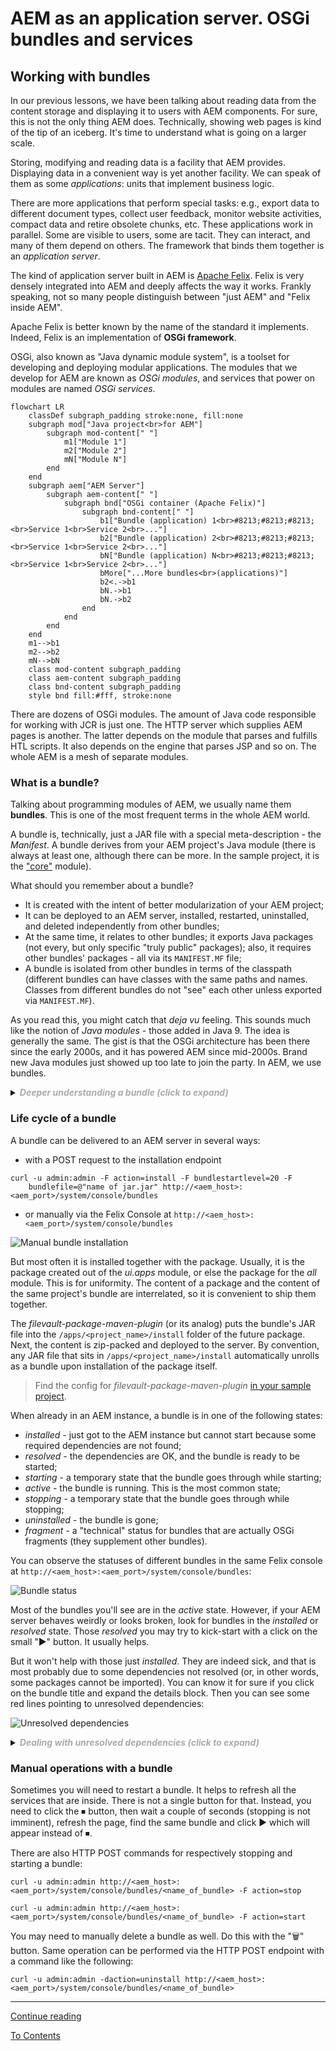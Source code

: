# AEM as an application server. OSGi bundles and services

## Working with bundles

In our previous lessons, we have been talking about reading data from the content storage and displaying it to users with AEM components. For sure, this is not the only thing AEM does. Technically, showing web pages is kind of the tip of an iceberg. It's time to understand what is going on a larger scale.

Storing, modifying and reading data is a facility that AEM provides. Displaying data in a convenient way is yet another facility. We can speak of them as some _applications_: units that implement business logic. 

There are more applications that perform special tasks: e.g., export data to different document types, collect user feedback, monitor website activities, compact data and retire obsolete chunks, etc. These applications work in parallel. Some are visible to users, some are tacit. They can interact, and many of them depend on others. The framework that binds them together is an _application server_.

The kind of application server built in AEM is [Apache Felix](https://felix.apache.org/documentation/index.html). Felix is very densely integrated into AEM and deeply affects the way it works. Frankly speaking, not so many people distinguish between "just AEM" and "Felix inside AEM".

Apache Felix is better known by the name of the standard it implements. Indeed, Felix is an implementation of **OSGi framework**. 

OSGi, also known as "Java dynamic module system", is a toolset for developing and deploying modular applications. The modules that we develop for AEM are known as _OSGi modules_, and services that power on modules are named _OSGi services_.

```mermaid
flowchart LR
    classDef subgraph_padding stroke:none, fill:none
    subgraph mod["Java project<br>for AEM"]
        subgraph mod-content[" "]
            m1["Module 1"]
            m2["Module 2"]
            mN["Module N"]
        end
    end
    subgraph aem["AEM Server"]
        subgraph aem-content[" "]
            subgraph bnd["OSGi container (Apache Felix)"]
                subgraph bnd-content[" "]
                    b1["Bundle (application) 1<br>#8213;#8213;#8213;<br>Service 1<br>Service 2<br>..."]
                    b2["Bundle (application) 2<br>#8213;#8213;#8213;<br>Service 1<br>Service 2<br>..."]
                    bN["Bundle (application) N<br>#8213;#8213;#8213;<br>Service 1<br>Service 2<br>..."]
                    bMore["...More bundles<br>(applications)"]
                    b2<.->b1
                    bN.->b1
                    bN.->b2
                end
            end
        end
    end
    m1-->b1
    m2-->b2
    mN-->bN
    class mod-content subgraph_padding
    class aem-content subgraph_padding
    class bnd-content subgraph_padding
    style bnd fill:#fff, stroke:none
```
There are dozens of OSGi modules. The amount of Java code responsible for working with JCR is just one. The HTTP server which supplies AEM pages is another. The latter depends on the module that parses and fulfills HTL scripts. It also depends on the engine that parses JSP and so on. The whole AEM is a mesh of separate modules.

### What is a bundle?

Talking about programming modules of AEM, we usually name them **bundles**. This is one of the most frequent terms in the whole AEM world.

A bundle is, technically, just a JAR file with a special meta-description - the _Manifest_. A bundle derives from your AEM project's Java module (there is always at least one, although there can be more. In the sample project, it is the ["core"](/project/core) module). 

What should you remember about a bundle?

* It is created with the intent of better modularization of your AEM project;
* It can be deployed to an AEM server, installed, restarted, uninstalled, and deleted independently from other bundles;
* At the same time, it relates to other bundles; it exports Java packages (not every, but only specific "truly public" packages); also, it requires other bundles' packages - all via its `MANIFEST.MF` file;
* A bundle is isolated from other bundles in terms of the classpath (different bundles can have classes with the same paths and names. Classes from different bundles do not "see" each other unless exported via `MANIFEST.MF`).

As you read this, you might catch that _deja vu_ feeling. This sounds much like the notion of _Java modules_ - those added in Java 9. The idea is generally the same. The gist is that the OSGi architecture has been there since the early 2000s, and it has powered AEM since mid-2000s. Brand new Java modules just showed up too late to join the party. In AEM, we use bundles.

<details>
<summary><em style="color:#aaa; font-weight: bold">Deeper understanding a bundle (click to expand)</em></summary>

<b>Why does your _core_ module compile into a bundle?</b> 

There is a Maven plugin responsible for this. In the sample project, this is _maven-bundle-plugin_ (there exist alternatives as well).

```xml
<plugin>
    <groupId>org.apache.felix</groupId>
    <artifactId>maven-bundle-plugin</artifactId>
    <version>5.1.2</version>
    <configuration>
        <exportScr>true</exportScr>
        <instructions>
            <Import-Package>javax.inject;javax.annotation;version=0.0.0,*;resolution:=optional</Import-Package>
            <Sling-Model-Packages>com.exadel.aem.core.models</Sling-Model-Packages>
            <Export-Package>com.exadel.aem.core.*</Export-Package>
            <_dsannotations>*</_dsannotations>
            <_metatypeannotations>*</_metatypeannotations>
        </instructions>
    </configuration>
    <executions>
        <execution>
            <id>generate-scr-metadata</id>
            <goals>
                <goal>bundle</goal>
                <goal>manifest</goal>
            </goals>
        </execution>
    </executions>
</plugin>
```

All this plugin (or a similar one) does is composes the `MANIFEST.MF` file and, optionally, puts additional resources into the JAR file.

You can find `MANIFEST.MF` in the compiled JAR file under the _target_ folder:

![MANIFEST.MF file location](./img/manifest-mf-location.png)

... and it reads like this:
```
Manifest-Version: 1.0
Created-By: Apache Maven Bundle Plugin
Build-Jdk-Spec: 11
Bnd-LastModified: 1665185525517
Build-Jdk: 11.0.13
Bundle-Description: Core bundle for Sample AEM Project
Bundle-ManifestVersion: 2
Bundle-Name: Sample AEM Project - Core
Bundle-SymbolicName: com.exadel.aem.sample-project.core
Bundle-Version: 1.0.0.SNAPSHOT
Export-Package: com.exadel.aem.core.models;uses:="org.apache.sling.api,o
 rg.apache.sling.api.resource,org.apache.sling.models.annotations";versi
 on="1.0.0"
Import-Package: javax.inject;version="0.0.0",javax.annotation;version="0
 .0.0",org.apache.sling.api;resolution:=optional;version="[2.3,3)",org.a
 pache.sling.api.resource;resolution:=optional;version="[2.12,3)",org.ap
 ache.sling.models.annotations;resolution:=optional;version="[1.5,2)",or
 g.apache.sling.models.annotations.injectorspecific;resolution:=optional
 ;version="[1.1,2)",org.apache.sling.models.factory;resolution:=optional
 ;version="[1.4,2)"
Require-Capability: osgi.ee;filter:="(&(osgi.ee=JavaSE)(version=11))"
Sling-Model-Packages: com.exadel.aem.core.models
Tool: Bnd-5.1.1.202006162103
```
You can learn about the sections of `MANIFEST.MF` and what they are for in [this document](https://www.vogella.com/tutorials/OSGi/article.html#the-manifest-file-manifest-mf).

<b>How is the manifest created?</b>

The _maven-bundle-plugin_ scans Java classes of the current module, processes annotations, and extracts info to put in the manifest. Also, it adds some data from the plugin's config (such as the name of a Sling Models package). You don't have to create a manifest by hand - you just provide proper annotations (such as `@Model`) and adequate plugin config.

<b>Ways to deal with JAR files without a manifest</b>

Only JAR files with a manifest can be installed as parts of the AEM's application container. However, some functionality you need may come from a 3rd-party library that does not have an OSGi manifest. Such libraries as Apache Commons, Jackson, Jsoup, etc., do not have manifests. That's why they speak of "OSGi-ready" and "non-OSGi-ready" libraries.

How should we deal with the latter? 

Sometimes an OSGi-ready variant of a library can still be found, although not as famous as a "usual" one.

Other times they suggest that you insert a non-OSGi-ready JAR dependency inside the OSGi-ready artifact that you build out of your project. This is achieved quite easily: add the following line in your _maven-bundle-plugin_ config:

```
<configuration>
    <instructions>
        <!-- ... -->
        <Embed-Dependency>*;scope=compile</Embed-Dependency>
    </instructions>
</configuration>
```
If the needed library is a Maven dependency in the compile scope, it will just be embedded. <small>The wildcard here is for any dependency. Instead, you may specify a concrete artifact ID or several ones, comma-separated.</small>

<small>Else, you can turn a foreign JAR file into an OSGi-compliant library by creating and embedding a manifest by hand. See explanation [here](https://dev.lucee.org/t/how-do-i-convert-an-existing-jar-file-into-an-osgi-bundle/374). We don't fairly recommend this approach, though.</small>
</details>

### Life cycle of a bundle

A bundle can be delivered to an AEM server in several ways:
- with a POST request to the installation endpoint 
```
curl -u admin:admin -F action=install -F bundlestartlevel=20 -F 
    bundlefile=@"name of jar.jar" http://<aem_host>:<aem_port>/system/console/bundles
```
- or manually via the Felix Console at `http://<aem_host>:<aem_port>/system/console/bundles`

![Manual bundle installation](./img/manual-bundle-install.png)

But most often it is installed together with the package. Usually, it is the package created out of the _ui.apps_ module, or else the package for the _all_ module. This is for uniformity. The content of a package and the content of the same project's bundle are interrelated, so it is convenient to ship them together. 

The _filevault-package-maven-plugin_ (or its analog) puts the bundle's JAR file into the `/apps/<project_name>/install` folder of the future package. Next, the content is zip-packed and deployed to the server. By convention, any JAR file that sits in `/apps/<project_name>/install` automatically unrolls as a bundle upon installation of the package itself.

> Find the config for _filevault-package-maven-plugin_ [in your sample project](/project/all/pom.xml).

When already in an AEM instance, a bundle is in one of the following states:
- *installed* - just got to the AEM instance but cannot start because some required dependencies are not found;
- *resolved* - the dependencies are OK, and the bundle is ready to be started;
- *starting* - a temporary state that the bundle goes through while starting;
- *active* - the bundle is running. This is the most common state;
- *stopping* - a temporary state that the bundle goes through while stopping;
- *uninstalled* - the bundle is gone;
- *fragment* - a "technical" status for bundles that are actually OSGi fragments (they supplement other bundles).

You can observe the statuses of different bundles in the same Felix console at `http://<aem_host>:<aem_port>/system/console/bundles`:

![Bundle status](./img/bundle-status.png)

Most of the bundles you'll see are in the _active_ state. However, if your AEM server behaves weirdly or looks broken, look for bundles in the _installed_ or _resolved_ state. Those _resolved_ you may try to kick-start with a click on the small "▶" button. It usually helps.

But it won't help with those just _installed_. They are indeed sick, and that is most probably due to some dependencies not resolved (or, in other words, some packages cannot be imported). You can know it for sure if you click on the bundle title and expand the details block. Then you can see some red lines pointing to unresolved dependencies:

![Unresolved dependencies](./img/unresolved-dependencies.png)

<details>
<summary><em style="color:#aaa; font-weight: bold">Dealing with unresolved dependencies (click to expand)</em></summary>

A bundle can start when it is able to reach all the stuff listed in the `Import-Packages` section of `MANIFEST.MF`. Notably, the required packages must not just be there but also have particular versions like `[2.12,3)` (reads: "a version from 2.12, inclusive, up to 3, exclusive). 

These limitations come from Maven analyzing the `pom.xml` file, exactly its "dependencies" section. There are some dependencies declared as _provided_. That is, you expect them to be present on the server. Maven converts these "expectations" into the `Inported-Packages` content. If you were mistaken expecting a particular item to be provided, the "cannot be resolved" error is just around the corner.

So, the first thing you must do is revise your dependencies. Try to search the `/system/console/bundles` page for the name of the dependency that you need and that is reported missing. It might still be there but with a different version. Then you can just amend the version in `pom.xml`.

Otherwise, it is not there. The `org.jsoup` thing in the screenshot above is just that case. Often this is due to the dependency being a non-OSGi-ready one. Then you can consider changing the scope to _provided_ and making sure the appropriate JAR file embeds into the bundle of your own as we discussed above.

Yet another option is adding the following to _maven-bundle-plugin_:
```xml
<configuration>
    <instructions>
        <!-- ... -->
        <Import-Package>*;resolution:=optional</Import-Package>
        <!-- "*" means "any package at all". You can narrow down the instruction
        to a particular package, like "org.jsoup;resolution:=optional" -->
    </instructions>
</configuration>
```
Thus you instruct the OSGi framework that missing a dependency is not a blocker for the bundle to start. Be careful, though. It makes little sense ignoring the absence of a class if you are going to use it. This will only lead to the likes of `ClassNotFoundException` later on. 

The optional resolution makes sense if you don't even have an idea what the red-colored packages in the _Felix Console_ are. In this case, they are probably _transitive dependencies_ (own dependencies of a dependency of yours). Chances are that your code could live without them. At least, you can try.  

Quite often, the _Felix Console_ shows in red the packages from another bundle of yours. It means that this other bundle could not start in its own turn. You need to locale that bundle and try to troubleshoot it. As you succeed, chances are that both your bundles will be up and running.
</details>

### Manual operations with a bundle

Sometimes you will need to restart a bundle. It helps to refresh all the services that are inside. There is not a single button for that. Instead, you need to click the ⏹ button, then wait a couple of seconds (stopping is not imminent), refresh the page, find the same bundle and click ▶ which will appear instead of ⏹.

There are also HTTP POST commands for respectively stopping and starting a bundle:
```
curl -u admin:admin http://<aem_host>:<aem_port>/system/console/bundles/<name_of_bundle> -F action=stop

curl -u admin:admin http://<aem_host>:<aem_port>/system/console/bundles/<name_of_bundle> -F action=start
```

You may need to manually delete a bundle as well. Do this with the "🗑" button. Same operation can be performed via the HTTP POST endpoint with a command like the following:
```
curl -u admin:admin -daction=uninstall http://<aem_host>:<aem_port>/system/console/bundles/<name_of_bundle>
```
---

[Continue reading](part2.md)

[To Contents](../../README.md)
